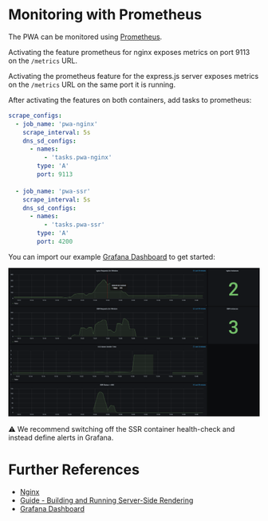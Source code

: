 <!--
kb_guide
kb_pwa
kb_everyone
kb_sync_latest_only
-->

# Monitoring with Prometheus

The PWA can be monitored using [Prometheus](https://prometheus.io).

Activating the feature prometheus for nginx exposes metrics on port 9113 on the `/metrics` URL.

Activating the prometheus feature for the express.js server exposes metrics on the `/metrics` URL on the same port it is running.

After activating the features on both containers, add tasks to prometheus:

```yaml
scrape_configs:
  - job_name: 'pwa-nginx'
    scrape_interval: 5s
    dns_sd_configs:
      - names:
          - 'tasks.pwa-nginx'
        type: 'A'
        port: 9113

  - job_name: 'pwa-ssr'
    scrape_interval: 5s
    dns_sd_configs:
      - names:
          - 'tasks.pwa-ssr'
        type: 'A'
        port: 4200
```

You can import our example [Grafana Dashboard][grafana-pwa-dashboard] to get started:

![Example Dashboard](./prometheus-monitoring-dashboard.png)

:warning: We recommend switching off the SSR container health-check and instead define alerts in Grafana.

# Further References

- [Nginx](../../nginx/README.md)
- [Guide - Building and Running Server-Side Rendering](../guides/ssr-startup.md)
- [Grafana Dashboard][grafana-pwa-dashboard]

[grafana-pwa-dashboard]: ./prometheus-monitoring-dashboard.json
